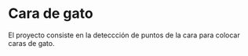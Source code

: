 # Cara de gato
El proyecto consiste en la deteccción de puntos de la cara para colocar caras de gato.
